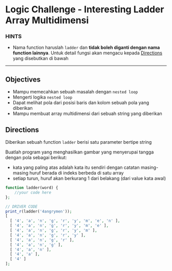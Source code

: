 # Logic Challenge - Interesting Ladder Array Multidimensi

### HINTS

- Nama function haruslah `ladder` dan __tidak boleh diganti dengan nama function lainnya__. Untuk detail fungsi akan mengacu kepada [Directions](#directions) yang disebutkan di bawah

---

## Objectives

- Mampu memecahkan sebuah masalah dengan `nested loop`
- Mengerti logika `nested loop`
- Dapat melihat pola dari posisi baris dan kolom sebuah pola yang diberikan
- Mampu membuat array multidimensi dari sebuah string yang diberikan

## Directions

Diberikan sebuah function `ladder` berisi satu parameter bertipe string

Buatlah program yang menghasilkan gambar yang menyerupai tangga dengan pola sebagai berikut:

- kata yang paling atas adalah kata itu sendiri dengan catatan masing-masing huruf berada di indeks berbeda di satu array
- setiap turun, huruf akan berkurang 1 dari belakang (dari value kata awal)

```php
function ladder(word) {
    //your code here
};

// DRIVER CODE
print_r(ladder('4angrymen'));
[
  [ '4', 'a', 'n', 'g', 'r', 'y', 'm', 'e', 'n' ],
  [ '4', 'a', 'n', 'g', 'r', 'y', 'm', 'e' ],
  [ '4', 'a', 'n', 'g', 'r', 'y', 'm' ],
  [ '4', 'a', 'n', 'g', 'r', 'y' ],
  [ '4', 'a', 'n', 'g', 'r' ],
  [ '4', 'a', 'n', 'g' ],
  [ '4', 'a', 'n' ],
  [ '4', 'a' ],
  [ '4' ]
];
```
